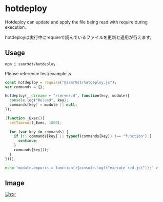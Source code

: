 # hotdeploy

Hotdeploy can update and apply the file being read with require during execution.

hotdeployは実行中にrequireで読んでいるファイルを更新と適用が行えます。

## Usage

```bash
npm i ssmr9dt/hotdeploy
```

Please reference test/example.js

```javascript
const hotdeploy = require("@ssmr9dt/hotdeploy.js");
var commands = {};

hotdeploy(__dirname + "/server.d", function(key, module){
  console.log("Reload", key);
  commands[key] = module || null;
});

(function _Exec(){
  setTimeout(_Exec, 1000);
  
  for (var key in commands) {
    if (!!!commands[key] || typeof(commands[key]) !== "function") {
      continue;
    }
    commands[key]();
  }
})();
```

```bash
echo "module.exports = function(){console.log(\"execute red.js\")};" > server.d/red.js
```

## Image
[![Gif](https://raw.githubusercontent.com/wiki/ssmr9dt/hotdeploy/images/ssmr9dt-hotdeploy.gif)](https://www.youtube.com/watch?v=MjSkpQ9Eq9I)
